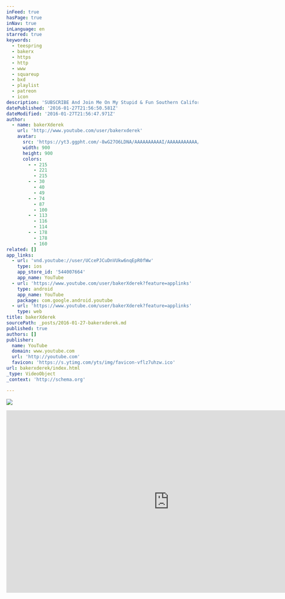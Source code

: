 ```yaml
---
inFeed: true
hasPage: true
inNav: true
inLanguage: en
starred: true
keywords:
  - teespring
  - bakerx
  - https
  - http
  - www
  - squareup
  - bxd
  - playlist
  - patreon
  - icon
description: 'SUBSCRIBE And Join Me On My Stupid & Fun Southern California MotoVlog Adventures, CHEAH!'
datePublished: '2016-01-27T21:56:50.581Z'
dateModified: '2016-01-27T21:56:47.971Z'
author:
  - name: bakerXderek
    url: 'http://www.youtube.com/user/bakerxderek'
    avatar:
      src: 'https://yt3.ggpht.com/-8wG27O6LDNA/AAAAAAAAAAI/AAAAAAAAAAA/t71spgeX4WM/s900-c-k-no/photo.jpg'
      width: 900
      height: 900
      colors:
        - - 215
          - 221
          - 215
        - - 30
          - 40
          - 49
        - - 74
          - 87
          - 100
        - - 113
          - 116
          - 114
        - - 178
          - 178
          - 160
related: []
app_links:
  - url: 'vnd.youtube://user/UCcePJCuDnVUkw6nqEpR0fWw'
    type: ios
    app_store_id: '544007664'
    app_name: YouTube
  - url: 'https://www.youtube.com/user/bakerXderek?feature=applinks'
    type: android
    app_name: YouTube
    package: com.google.android.youtube
  - url: 'https://www.youtube.com/user/bakerXderek?feature=applinks'
    type: web
title: bakerXderek
sourcePath: _posts/2016-01-27-bakerxderek.md
published: true
authors: []
publisher:
  name: YouTube
  domain: www.youtube.com
  url: 'http://youtube.com'
  favicon: 'https://s.ytimg.com/yts/img/favicon-vflz7uhzw.ico'
url: bakerxderek/index.html
_type: VideoObject
_context: 'http://schema.org'

---
```

![](https://the-grid-user-content.s3-us-west-2.amazonaws.com/f2fda474-b561-41c8-b274-162f29dcd635.jpg)

<iframe src="https://cdn.embedly.com/widgets/media.html?src=http%3A%2F%2Fwww.youtube.com%2Fembed%2Fvideoseries%3Flist%3DUUcePJCuDnVUkw6nqEpR0fWw&amp;url=https%3A%2F%2Fwww.youtube.com%2Fuser%2FbakerXderek&amp;image=https%3A%2F%2Fyt3.ggpht.com%2F-8wG27O6LDNA%2FAAAAAAAAAAI%2FAAAAAAAAAAA%2Ft71spgeX4WM%2Fs900-c-k-no%2Fphoto.jpg&amp;key=b7d04c9b404c499eba89ee7072e1c4f7&amp;type=text%2Fhtml&amp;schema=youtube" width="853" height="480" scrolling="no" frameborder="0" allowfullscreen="allowfullscreen" style=""></iframe>